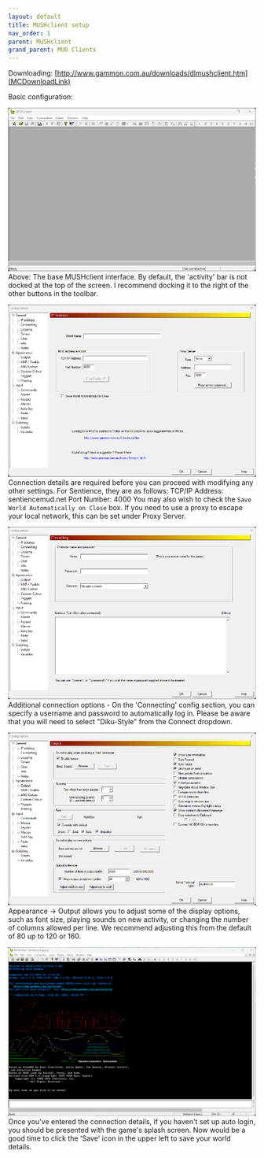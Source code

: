 ```yaml
---
layout: default
title: MUSHclient setup
nav_order: 1
parent: MUSHclient
grand_parent: MUD Clients
---
```


Downloading: [http://www.gammon.com.au/downloads/dlmushclient.htm](MCDownloadLink)

Basic configuration:

![Basic MUSHclient interface](assets/interface_1.png)
Above: The base MUSHclient interface. By default, the 'activity' bar is not docked at the top of the screen. I recommend docking it to the right of the other buttons in the toolbar.

![MUSHclient - New world screen](assets/interface_2_new_world.png)
Connection details are required before you can proceed with modifying any other settings. For Sentience, they are as follows:
TCP/IP Address: sentiencemud.net
Port Number: 4000
You may also wish to check the `Save World Automatically on Close` box. If you need to use a proxy to escape your local network, this can be set under Proxy Server.


![MUSHclient - Additional connection options](assets/interface_3_connecting.png)
Additional connection options - On the 'Connecting' config section, you can specify a username and password to automatically log in. Please be aware that you will need to select "Diku-Style" from the Connect dropdown.

![MUSHclient - Output options](assets/interface_4_output.png)
Appearance -> Output allows you to adjust some of the display options, such as font size, playing sounds on new activity, or changing the number of columns allowed per line. We recommend adjusting this from the default of 80 up to 120 or 160.

![MUSHclient - Connected to Sentience](assets/interface_5_connected.png)
Once you've entered the connection details, if you haven't set up auto login, you should be presented with the game's splash screen. Now would be a good time to click the 'Save' icon in the upper left to save your world details.